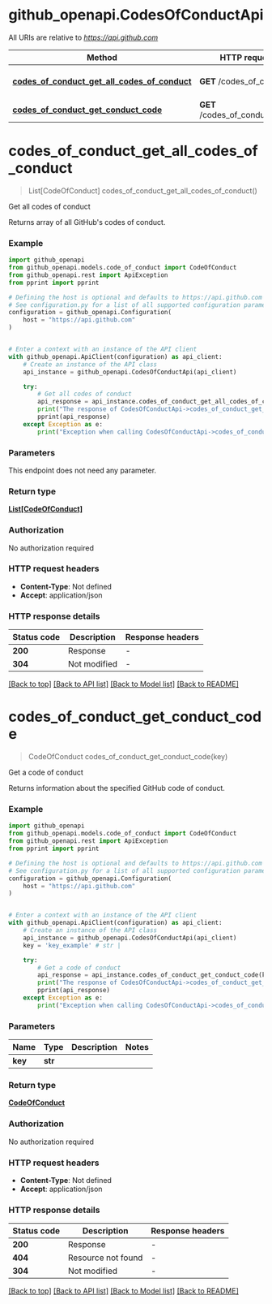# github_openapi.CodesOfConductApi

All URIs are relative to *https://api.github.com*

Method | HTTP request | Description
------------- | ------------- | -------------
[**codes_of_conduct_get_all_codes_of_conduct**](CodesOfConductApi.md#codes_of_conduct_get_all_codes_of_conduct) | **GET** /codes_of_conduct | Get all codes of conduct
[**codes_of_conduct_get_conduct_code**](CodesOfConductApi.md#codes_of_conduct_get_conduct_code) | **GET** /codes_of_conduct/{key} | Get a code of conduct


# **codes_of_conduct_get_all_codes_of_conduct**
> List[CodeOfConduct] codes_of_conduct_get_all_codes_of_conduct()

Get all codes of conduct

Returns array of all GitHub's codes of conduct.

### Example


```python
import github_openapi
from github_openapi.models.code_of_conduct import CodeOfConduct
from github_openapi.rest import ApiException
from pprint import pprint

# Defining the host is optional and defaults to https://api.github.com
# See configuration.py for a list of all supported configuration parameters.
configuration = github_openapi.Configuration(
    host = "https://api.github.com"
)


# Enter a context with an instance of the API client
with github_openapi.ApiClient(configuration) as api_client:
    # Create an instance of the API class
    api_instance = github_openapi.CodesOfConductApi(api_client)

    try:
        # Get all codes of conduct
        api_response = api_instance.codes_of_conduct_get_all_codes_of_conduct()
        print("The response of CodesOfConductApi->codes_of_conduct_get_all_codes_of_conduct:\n")
        pprint(api_response)
    except Exception as e:
        print("Exception when calling CodesOfConductApi->codes_of_conduct_get_all_codes_of_conduct: %s\n" % e)
```



### Parameters

This endpoint does not need any parameter.

### Return type

[**List[CodeOfConduct]**](CodeOfConduct.md)

### Authorization

No authorization required

### HTTP request headers

 - **Content-Type**: Not defined
 - **Accept**: application/json

### HTTP response details

| Status code | Description | Response headers |
|-------------|-------------|------------------|
**200** | Response |  -  |
**304** | Not modified |  -  |

[[Back to top]](#) [[Back to API list]](../README.md#documentation-for-api-endpoints) [[Back to Model list]](../README.md#documentation-for-models) [[Back to README]](../README.md)

# **codes_of_conduct_get_conduct_code**
> CodeOfConduct codes_of_conduct_get_conduct_code(key)

Get a code of conduct

Returns information about the specified GitHub code of conduct.

### Example


```python
import github_openapi
from github_openapi.models.code_of_conduct import CodeOfConduct
from github_openapi.rest import ApiException
from pprint import pprint

# Defining the host is optional and defaults to https://api.github.com
# See configuration.py for a list of all supported configuration parameters.
configuration = github_openapi.Configuration(
    host = "https://api.github.com"
)


# Enter a context with an instance of the API client
with github_openapi.ApiClient(configuration) as api_client:
    # Create an instance of the API class
    api_instance = github_openapi.CodesOfConductApi(api_client)
    key = 'key_example' # str | 

    try:
        # Get a code of conduct
        api_response = api_instance.codes_of_conduct_get_conduct_code(key)
        print("The response of CodesOfConductApi->codes_of_conduct_get_conduct_code:\n")
        pprint(api_response)
    except Exception as e:
        print("Exception when calling CodesOfConductApi->codes_of_conduct_get_conduct_code: %s\n" % e)
```



### Parameters


Name | Type | Description  | Notes
------------- | ------------- | ------------- | -------------
 **key** | **str**|  | 

### Return type

[**CodeOfConduct**](CodeOfConduct.md)

### Authorization

No authorization required

### HTTP request headers

 - **Content-Type**: Not defined
 - **Accept**: application/json

### HTTP response details

| Status code | Description | Response headers |
|-------------|-------------|------------------|
**200** | Response |  -  |
**404** | Resource not found |  -  |
**304** | Not modified |  -  |

[[Back to top]](#) [[Back to API list]](../README.md#documentation-for-api-endpoints) [[Back to Model list]](../README.md#documentation-for-models) [[Back to README]](../README.md)

